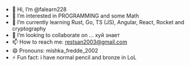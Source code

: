 - 👋 Hi, I’m @falearn228
- 👀 I’m interested in PROGRAMMING and some Math
- 🌱 I’m currently learning Rust, Go, TS (JS), Angular, React, Rocket and cryptography
- 💞️ I’m looking to collaborate on ... хуй знает
- 📫 How to reach me: restsan2003@gmail.com
- 😄 Pronouns: mishka_fredde_2002
- ⚡ Fun fact: i have normal pencil and bronze in LoL

<!---
falearn228/falearn228 is a ✨ special ✨ repository because its `README.md` (this file) appears on your GitHub profile.
You can click the Preview link to take a look at your changes.
--->

